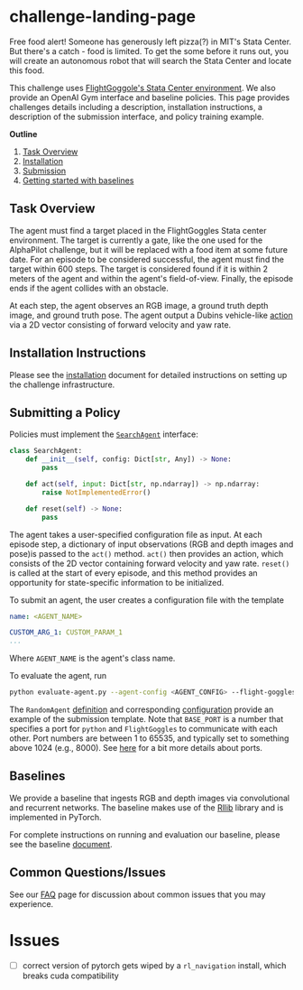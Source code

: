 # challenge-landing-page

Free food alert! Someone has generously left pizza(?) in MIT's Stata Center. But there's a catch - food is limited. 
To get the some before it runs out, you will create an autonomous robot that will search the Stata Center and locate this food.

This challenge uses [FlightGoggole's Stata Center environment](https://flightgoggles.mit.edu/virtual-environments/stata-center).
We also provide an OpenAI Gym interface and baseline policies.
This page provides challenges details including a description, installation instructions, a description of the submission interface, and policy training example. 

__Outline__
1. [Task Overview](#Task-Overview)
1. [Installation](#Installation-Instructions)
2. [Submission](#Submitting-a-policy)
2. [Getting started with baselines](#Baselines)

## Task Overview

The agent must find a target placed in the FlightGoggles Stata center environment. 
The target is currently a gate, like the one used for the AlphaPilot challenge, but it will be replaced with a food item at some future date.
For an episode to be considered successful, the agent must find the target within 600 steps. 
The target is considered found if it is within 2 meters of the agent and within the agent's field-of-view. 
Finally, the episode ends if the agent collides with an obstacle.

At each step, the agent observes an RGB image, a ground truth depth image, and ground truth pose.
The agent output a Dubins vehicle-like [action](https://flightgoggles-documentation.scrollhelp.site/fg/Car-Dynamics.374996993.html) via a 2D vector consisting of forward velocity and yaw rate.


## Installation Instructions 

Please see the [installation](doc/installation.md) document for detailed instructions on setting up the challenge infrastructure. 

## Submitting a Policy

Policies must implement the [`SearchAgent`](aia_challenge/agents.py#L33) interface:

```python
class SearchAgent:
    def __init__(self, config: Dict[str, Any]) -> None:
        pass

    def act(self, input: Dict[str, np.ndarray]) -> np.ndarray:
        raise NotImplementedError()

    def reset(self) -> None:
        pass
```

The agent takes a user-specified configuration file as input. 
At each episode step, a dictionary of input observations (RGB and depth images and pose)is passed to the `act()` method. `act()` then provides an action, which consists of the 2D vector containing forward velocity and yaw rate. 
`reset()` is called at the start of every episode, and this method provides an opportunity for state-specific information to be initialized. 

To submit an agent, the user creates a configuration file with the template

```yaml
name: <AGENT_NAME>

CUSTOM_ARG_1: CUSTOM_PARAM_1
...
```

Where `AGENT_NAME` is the agent's class name. 

To evaluate the agent, run

```sh
python evaluate-agent.py --agent-config <AGENT_CONFIG> --flight-goggles-path <FLIGHT_GOGGLES_PATH> --base-port <BASE_PORT>
```

The `RandomAgent` [definition](aia_challenge/agents.py#L212) and corresponding [configuration](configs/eval-random-agent.yaml) provide an example of the submission template. 
Note that `BASE_PORT` is a number that specifies a port for `python` and `FlightGoggles` to communicate with each other.
Port numbers are between 1 to 65535, and typically set to something above 1024 (e.g., 8000).
See [here](https://www.linuxandubuntu.com/home/what-are-ports-how-to-find-open-ports-in-linux) for a bit more details about ports.
   
## Baselines 

We provide a baseline that ingests RGB and depth images via convolutional and recurrent networks. The baseline makes use of the [Rllib](https://docs.ray.io/en/master/rllib/) library and is implemented in PyTorch. 

For complete instructions on running and evaluation our baseline, please see the baseline [document](doc/baseline.md).

## Common Questions/Issues

See our [FAQ](doc/faq.md) page for discussion about common issues that you may experience.

# Issues
- [ ] correct version of pytorch gets wiped by a `rl_navigation` install, which breaks cuda compatibility 

